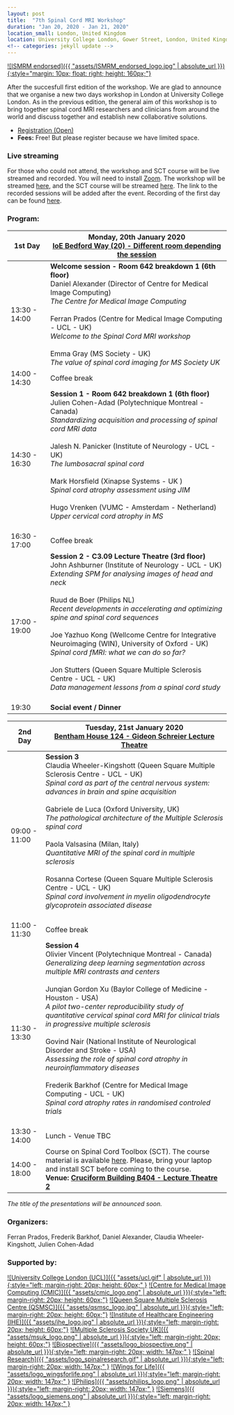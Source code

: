 ```yaml
---
layout: post
title:  "7th Spinal Cord MRI Workshop"
duration: "Jan 20, 2020 - Jan 21, 2020"
location_small: London, United Kingdom
location: University College London, Gower Street, London, United Kingdom
<!-- categories: jekyll update -->
---
```


[![ISMRM endorsed]({{ "assets/ISMRM_endorsed_logo.jpg" | absolute_url }}){:style="margin: 10px; float: right; height: 160px;"}](https://www.ismrm.org)

After the succesfull first edition of the workshop. We are glad to announce that we organise a new two days workshop in London at University College London.
As in the previous edition, the general aim of this workshop is to bring together spinal cord MRI researchers and
clinicians from around the world and discuss together and establish new collaborative solutions.

- [Registration (Open)](http://tiny.cc/6ynsdz)
- <b>Fees:</b> Free! But please register because we have limited space.

### Live streaming

For those who could not attend, the workshop and SCT course will be live streamed and recorded. You will need to install [Zoom](https://zoom.us/). The workshop will be streamed [here](https://zoom.us/j/695903361), and the SCT course will be streamed [here](https://zoom.us/j/606682393). The link to the recorded sessions will be added after the event. Recording of the first day can be found [here](https://www.youtube.com/watch?v=iHbKkL3Kw1I&list=PLJ5-Fnq9XpaW7hLYbQCZaxGAp_iuKUiql&index=2).

### Program:

| 1st Day | Monday, 20th January 2020<br> [IoE Bedford Way (20) - Different room depending the session](https://20bedfordway.com/how-to-find-us/)  |
|---|---|
| 13:30 - 14:00| <b>Welcome session - Room 642 breakdown 1 (6th floor)</b><br>Daniel Alexander (Director of Centre for Medical Image Computing)<br><i>The Centre for Medical Image Computing</i><br><br>Ferran Prados (Centre for Medical Image Computing - UCL - UK)<br><i>Welcome to the Spinal Cord MRI workshop</i><br><br>Emma Gray (MS Society - UK)<br><i>The value of spinal cord imaging for MS Society UK</i><br>|
| 14:00 - 14:30 | Coffee break |
| 14:30 - 16:30 | <b>Session 1 - Room 642 breakdown 1 (6th floor)</b><br>Julien Cohen-Adad (Polytechnique Montreal - Canada)<br><i>Standardizing acquisition and processing of spinal cord MRI data</i><br><br>Jalesh N. Panicker (Institute of Neurology - UCL - UK)<br><i>The lumbosacral spinal cord</i><br><br>Mark Horsfield (Xinapse Systems - UK )<br><i>Spinal cord atrophy assessment using JIM</i><br><br>Hugo Vrenken (VUMC - Amsterdam - Netherland)<br><i>Upper cervical cord atrophy in MS</i><br><br> |
| 16:30 - 17:00 | Coffee break |
| 17:00 - 19:00 | <b>Session 2 - C3.09 Lecture Theatre (3rd floor)</b><br>John Ashburner (Institute of Neurology - UCL - UK)<br><i>Extending SPM for analysing images of head and neck</i><br><br>Ruud de Boer (Philips NL)<br><i>Recent developments in accelerating and optimizing spine and spinal cord sequences</i><br><br>Joe Yazhuo Kong (Wellcome Centre for Integrative Neuroimaging (WIN), University of Oxford - UK)<br><i>Spinal cord fMRI: what we can do so far?</i><br><br>Jon Stutters (Queen Square Multiple Sclerosis Centre - UCL - UK)<br><i>Data management lessons from a spinal cord study</i><br><br> |
| 19:30 | <b>Social event / Dinner</b> |

| 2nd Day | Tuesday, 21st January 2020<br>[Bentham House 124 - Gideon Schreier Lecture Theatre](https://www.ucl.ac.uk/laws/about/how-find-us)  |
|---|---|
| 09:00 - 11:00 | <b>Session 3</b><br>Claudia Wheeler-Kingshott (Queen Square Multiple Sclerosis Centre - UCL - UK)<br><i>Spinal cord as part of the central nervous system: advances in brain and spine acquisition</i><br><br>Gabriele de Luca (Oxford University, UK)<br><i>The pathological architecture of the Multiple Sclerosis spinal cord</i><br><br>Paola Valsasina (Milan, Italy)<br><i>Quantitative MRI of the spinal cord in multiple sclerosis</i><br><br>Rosanna Cortese (Queen Square Multiple Sclerosis Centre - UCL - UK)<br><i>Spinal cord involvement in myelin oligodendrocyte glycoprotein associated disease</i><br><br> |
| 11:00 - 11:30 | Coffee break |
| 11:30 - 13:30 | <b>Session 4</b><br>Olivier Vincent (Polytechnique Montreal - Canada)<br><i>Generalizing deep learning segmentation across multiple MRI contrasts and centers</i><br><br>Junqian Gordon Xu (Baylor College of Medicine - Houston - USA)<br><i>A pilot two-center reproducibility study of quantitative cervical spinal cord MRI for clinical trials in progressive multiple sclerosis</i><br><br>Govind Nair (National Institute of Neurological Disorder and Stroke - USA)<br><i>Assessing the role of spinal cord atrophy in neuroinflammatory diseases</i><br><br>Frederik Barkhof (Centre for Medical Image Computing - UCL - UK)<br><i>Spinal cord atrophy rates in randomised controled trials</i><br><br> |
| 13:30 - 14:00 | Lunch - Venue TBC |
| 14:00 - 18:00 | Course on Spinal Cord Toolbox (SCT). The course material is available [here](https://www.icloud.com/keynote/0th8lcatyVPkM_W14zpjynr5g#SCT%5FCourse%5F20200121). Please, bring your laptop and install SCT before coming to the course.<br><b>Venue: [Cruciform Building B404 - Lecture Theatre 2](https://www.google.co.uk/maps/place/51%C2%B031'26.8%22N+0%C2%B008'04.6%22W/@51.5239666,-0.1348339,17.5z/data=!4m5!3m4!1s0x0:0x0!8m2!3d51.5241!4d-0.1346?hl=en)</b>|

<i>The title of the presentations will be announced soon.</i>

### Organizers:

Ferran Prados, Frederik Barkhof, Daniel Alexander, Claudia Wheeler-Kingshott, Julien Cohen-Adad

### Supported by:

[![University College London (UCL)]({{ "assets/ucl.gif" | absolute_url }}){:style="left; margin-right: 20px; height: 60px;"  }](http://www.ucl.ac.uk)
[![Centre for Medical Image Computing (CMIC)]({{ "assets/cmic_logo.png" | absolute_url }}){:style="left; margin-right: 20px; height: 60px;"}](http://cmic.cs.ucl.ac.uk)
[![Queen Square Multiple Sclerosis Centre (QSMSC)]({{ "assets/qsmsc_logo.jpg" | absolute_url }}){:style="left; margin-right: 20px; height: 60px;"}](https://www.ucl.ac.uk/ion/research/departments/neuroinflammation/research-themes/queen-square-multiple-sclerosis-centre-2)
[![Institute of Healthcare Engineering (IHE)]({{ "assets/ihe_logo.jpg" | absolute_url }}){:style="left; margin-right: 20px; height: 60px;"}](https://www.ucl.ac.uk/healthcare-engineering/)
[![Multiple Sclerosis Society UK]({{ "assets/msuk_logo.png" | absolute_url }}){:style="left; margin-right: 20px; height: 60px;"}](https://www.mssociety.org.uk/)
[![Biospective]({{ "assets/logo_biospective.png" | absolute_url }}){:style="left; margin-right: 20px; width: 147px;"  }](https://biospective.com/)
[![Spinal Research]({{ "assets/logo_spinalresearch.gif" | absolute_url }}){:style="left; margin-right: 20px; width: 147px;"  }](https://www.spinal-research.org/)
[![Wings for Life]({{ "assets/logo_wingsforlife.png" | absolute_url }}){:style="left; margin-right: 20px; width: 147px;"  }](https://www.wingsforlife.com/en/)
[![Philips]({{ "assets/philips_logo.png" | absolute_url }}){:style="left; margin-right: 20px; width: 147px;"  }](https://www.philips.co.uk/healthcare/solutions/magnetic-resonance)
[![Siemens]({{ "assets/logo_siemens.png" | absolute_url }}){:style="left; margin-right: 20px; width: 147px;"  }](https://www.healthcare.siemens.ca/)
